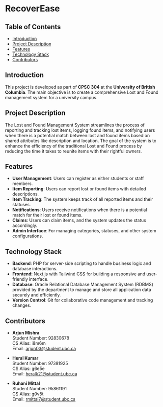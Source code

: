 # RecoverEase

## Table of Contents

- [Introduction](#introduction)
- [Project Description](#project-description)
- [Features](#features)
- [Technology Stack](#technology-stack)<!-- - [Usage](#usage) --> <!-- - [Database Schema](#database-schema) - [Project Timeline](#project-timeline) -->
- [Contributors](#contributors)
<!-- - [Acknowledgments](#acknowledgments) -->

## Introduction

This project is developed as part of **CPSC 304** at the **University of British Columbia**. The main objective is to create a comprehensive Lost and Found management system for a university campus.

## Project Description

The Lost and Found Management System streamlines the process of reporting and tracking lost items, logging found items, and notifying users when there is a potential match between lost and found items based on shared attributes like description and location. The goal of the system is to enhance the efficiency of the traditional Lost and Found process by reducing the time it takes to reunite items with their rightful owners.

## Features

- **User Management**: Users can register as either students or staff members.
- **Item Reporting**: Users can report lost or found items with detailed descriptions.
- **Item Tracking**: The system keeps track of all reported items and their statuses.
- **Notifications**: Users receive notifications when there is a potential match for their lost or found items.
- **Claims**: Users can claim items, and the system updates the status accordingly.
- **Admin Interface**: For managing categories, statuses, and other system configurations.

## Technology Stack

- **Backend**: PHP for server-side scripting to handle business logic and database interactions.
- **Frontend**: Next.js with Tailwind CSS for building a responsive and user-friendly interface.
- **Database**: Oracle Relational Database Management System (RDBMS) provided by the department to manage and store all application data securely and efficiently.
- **Version Control**: Git for collaborative code management and tracking changes.

## Contributors

- **Arjun Mishra**  
  Student Number: 92830678  
  CS Alias: i8m6m  
  Email: arjun03@student.ubc.ca

- **Heral Kumar**  
  Student Number: 97381925  
  CS Alias: g6e5e  
  Email: heralk21@student.ubc.ca

- **Ruhani Mittal**  
  Student Number: 95861191  
  CS Alias: g0v5t  
  Email: rmittal7@student.ubc.ca
<!-- 
By including our names and student numbers, we certify that the work in this project was performed solely by us.

## Acknowledgments

- University of British Columbia, Vancouver
- Department of Computer Science

Special thanks to our course instructors and TAs for their guidance.

Please note that all code, scripts, and resources used in this project comply with the University's academic integrity policies. We have not used any unauthorized aids and have cited all external resources appropriately. -->

